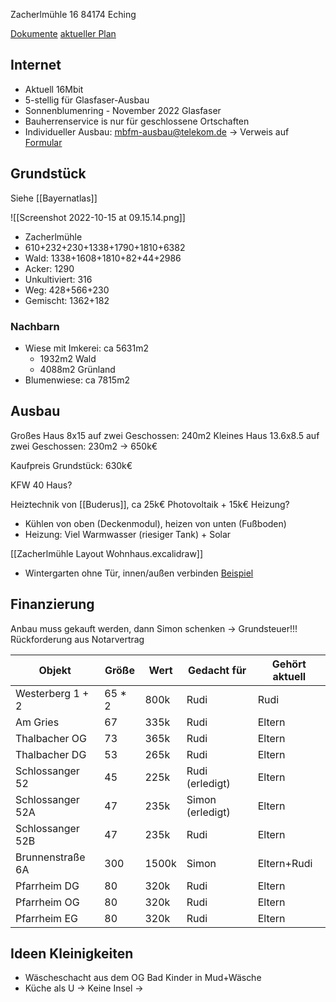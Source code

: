 Zacherlmühle 16
84174 Eching

[Dokumente](https://drive.google.com/drive/folders/15aoW2O1ScdOk10A4k2UYI34iXdmi9apY)
[aktueller Plan](https://drive.google.com/file/d/1vOzhOfgO_emkbE0KbI07kUZtxyB0Tina/view?usp=drivesdk)

## Internet

* Aktuell 16Mbit
* 5-stellig für Glasfaser-Ausbau
* Sonnenblumenring - November 2022 Glasfaser
* Bauherrenservice is nur für geschlossene Ortschaften
* Individueller Ausbau: mbfm-ausbau@telekom.de -> Verweis auf [Formular](https://www.telekom.de/netz/glasfaser/mehr-breitband-fuer-mich)


## Grundstück
Siehe [[Bayernatlas]]

![[Screenshot 2022-10-15 at 09.15.14.png]]
- Zacherlmühle
- 610+232+230+1338+1790+1810+6382
- Wald: 1338+1608+1810+82+44+2986
- Acker: 1290
- Unkultiviert: 316
- Weg: 428+566+230
- Gemischt: 1362+182


### Nachbarn
- Wiese mit Imkerei: ca 5631m2
	- 1932m2 Wald
	- 4088m2 Grünland
- Blumenwiese: ca 7815m2


## Ausbau
Großes Haus 8x15 auf zwei Geschossen: 240m2
Kleines Haus 13.6x8.5 auf zwei Geschossen: 230m2
-> 650k€

Kaufpreis Grundstück: 630k€

KFW 40 Haus?

Heiztechnik von [[Buderus]], ca 25k€ Photovoltaik + 15k€ Heizung?

- Kühlen von oben (Deckenmodul), heizen von unten (Fußboden)
- Heizung: Viel Warmwasser (riesiger Tank) + Solar

[[Zacherlmühle Layout Wohnhaus.excalidraw]]

- Wintergarten ohne Tür, innen/außen verbinden [Beispiel](https://www.ideencenter-dortmund.de/terrassenueberdachung/markenhersteller-solarlux/wintergarten.html)

## Finanzierung
Anbau muss gekauft werden, dann Simon schenken -> Grundsteuer!!! Rückforderung aus Notarvertrag

| Objekt           | Größe  | Wert  | Gedacht für      | Gehört aktuell |
| ---------------- | ------ | ----- | ---------------- | -------------- |
| Westerberg 1 + 2 | 65 * 2 | 800k  | Rudi             | Rudi           |
| Am Gries         | 67     | 335k  | Rudi             | Eltern         |
| Thalbacher OG    | 73     | 365k  | Rudi             | Eltern         |
| Thalbacher DG    | 53     | 265k  | Rudi             | Eltern         |
| Schlossanger 52  | 45     | 225k  | Rudi (erledigt)  | Eltern         |
| Schlossanger 52A | 47     | 235k  | Simon (erledigt) | Eltern         |
| Schlossanger 52B | 47     | 235k  | Rudi             | Eltern         |
| Brunnenstraße 6A | 300    | 1500k | Simon            | Eltern+Rudi    |
| Pfarrheim DG     | 80     | 320k  | Rudi             | Eltern         |
| Pfarrheim OG     | 80     | 320k  | Rudi             | Eltern         |
| Pfarrheim EG     | 80     | 320k  | Rudi             | Eltern         |


## Ideen Kleinigkeiten
- Wäscheschacht aus dem OG Bad Kinder in Mud+Wäsche
- Küche als U -> Keine Insel -> 